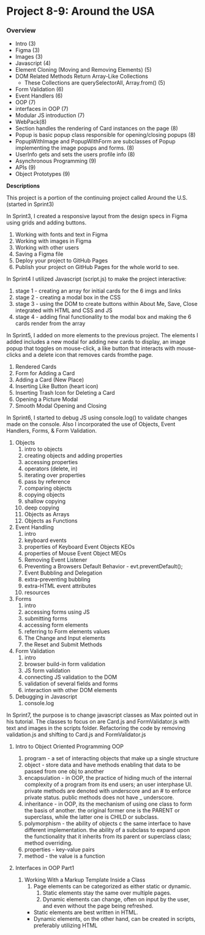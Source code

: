 # Project 8-9: Around the USA

### Overview

- Intro (3)
- Figma (3)
- Images (3)
- Javascript (4)
- Element Cloning (Moving and Removing Elements) (5)
- DOM Related Methods Return Array-Like Collections
  - These Collections are querySelectorAll, Array.from() (5)
- Form Validation (6)
- Event Handlers (6)
- OOP (7)
- interfaces in OOP (7)
- Modular JS introduction (7)
- WebPack(8)
- Section handles the rendering of Card instances on the page (8)
- Popup is basic popup class responsible for opening/closing popups (8)
- PopupWithImage and PopupWithForm are subclasses of Popup implementing the image popups and forms. (8)
- UserInfo gets and sets the users profile info (8)
- Asynchronous Programming (9)
- APIs  (9)
- Object Prototypes (9)

**Descriptions**

This project is a portion of the continuing project called Around the U.S. (started in Sprint3)

In Sprint3, I created a responsive layout from the design specs in Figma using grids and adding buttons.

1. Working with fonts and text in Figma
2. Working with images in Figma
3. Working with other users
4. Saving a Figma file
5. Deploy your project to GitHub Pages
6. Publish your project on GitHub Pages for the whole world to see.

In Sprint4 I utilized Javascript (script.js) to make the project interactive:

1. stage 1 - creating an array for initial cards for the 6 imgs and links
2. stage 2 - creating a modal box in the CSS
3. stage 3 - using the DOM to create buttons within About Me, Save, Close integrated with HTML and CSS and JS
4. stage 4 - adding final functionality to the modal box and making the 6 cards render from the array

In Sprint5, I added on more elements to the previous project. The elements I added includes a new modal for adding new cards to display, an image popup that toggles on mouse-click, a like button that interacts with mouse-clicks and a delete icon that removes cards fromthe page.

1. Rendered Cards
2. Form for Adding a Card
3. Adding a Card (New Place)
4. Inserting Like Button (heart icon)
5. Inserting Trash Icon for Deleting a Card
6. Opening a Picture Modal
7. Smooth Modal Opening and Closing

In Sprint6, I started to debug JS using console.log() to validate changes made on the console. Also I incorporated the use of Objects, Event Handlers, Forms, & Form Validation.

1. Objects
   1. intro to objects
   2. creating objects and adding properties
   3. accessing properties
   4. operators (delete, in)
   5. iterating over properties
   6. pass by reference
   7. comparing objects
   8. copying objects
   9. shallow copying
   10. deep copying
   11. Objects as Arrays
   12. Objects as Functions
2. Event Handling
   1. intro
   2. keyboard events
   3. properties of Keyboard Event Objects KEOs
   4. properties of Mouse Event Object MEOs
   5. Removing Event Listener
   6. Preventing a Browsers Default Behavior - evt.preventDefault();
   7. Event Bubbling and Delegation
   8. extra-preventing bubbling
   9. extra-HTML event attributes
   10. resources
3. Forms
   1. intro
   2. accessing forms using JS
   3. submitting forms
   4. accessing form elements
   5. referring to Form elements values
   6. The Change and Input elements
   7. the Reset and Submit Methods
4. Form Validation
   1. intro
   2. browser build-in form validation
   3. JS form validation
   4. connecting JS validation to the DOM
   5. validation of several fields and forms
   6. interaction with other DOM elements
5. Debugging in Javascript
   1. console.log

In Sprint7, the purpose is to change javascript classes as Max pointed out in his tutorial. The classes to focus on are Card.js and FormValidator.js with text and images in the scripts folder. Refactoring the code by removing validation.js and shifting to Card.js and FormValidator.js

1. Intro to Object Oriented Programming OOP
   1. program - a set of interacting objects that make up a single structure
   2. object - store data and have methods enabling that data to be passed from one obj to another
   3. encapsulation - in OOP, the practice of hiding much of the internal complexity of a program from its end users; an user interphase UI. private methods are denoted with underscore and an # to enforce private status. public methods does not have _ underscore.
   4. inheritance - in OOP, its the mechanism of using one class to form the basis of another. the original former one is the PARENT or superclass, while the latter one is CHILD or subclass. 
   5. polymorphism - the ability of objects c the same interface to have different implementation. the ability of a subclass to expand upon the functionality that it inherits from its parent or superclass class; method overriding. 
   6. properties - key-value pairs
   7. method - the value is a function
   
2. Interfaces in OOP Part1
   1. Working With a Markup Template Inside a Class
      1. Page elements can be categorized as either static or dynamic.
         1. Static elements stay the same over multiple pages.
         2. Dynamic elements can change, often on input by the user, and even without the page being refreshed.
      - Static elements are best written in HTML. 
      - Dynamic elements, on the other hand, can be created in scripts, preferably      utilizing HTML <template> elements.
   1. Adding Data to Markup and Inserting it into the DOM
      1. Expanded Card class example
   2. Scaling a JavaScript Class
      1. Passing an object to the constructor method
   3. Event Handlers
      1. To add event listeners to our Card elements, we will define a private method _setEventListeners which gets called inside of the public generateCard method.
   4. Applied Inheritance
      1. using SUPER to call methods of the parent class
      2. create instances of the subclass
   5. Polymorphism
 
1. Intro to Modular Javascript
   1. immediately invoked function expression IIFE - an anonymous function that runs as soon as its defined. since all variables inside a function are LOCAL VARIABLES, wrapping all the code inside an IIFE will prevent any of them from being global or preventing it from being accessed from outside the IIFE. 
   2. Modules is an independent unit of code supporting a part of the program's functionality.  
   3. Export and Import Statements
      1. Export syntax:
         1. `export const array = [1, 2, 3]` — export on declaration.
         2. `export { dog, cat }` — export multiple entities separate from their declaration.
         3. `export default data` — export a single variable, function, or class.
      2. Import syntax:
         1. `import { array } from "./data.js"` — import using a feature's original name.
         2. `import *` — import all exports.
         3. `import { array as arr } from "./data.js"` — rename feature on import.
         4. `import data from "./data.js"`; — import of a default export (no curly braces needed).
   4. Browser-Specific Features of Modules
      1. Modules are a relatively new JavaScript feature, and so aren't fully supported by older browsers. 
      2. Adding an additional script tag of type="nomodule" below your module tag can work around this limitation in HTML.
         1. <!-- this module will load if the browser is modern --> 
            1. <script type="module"></script>
         2. <!-- this module will load if the browser is older -->
            1. <script type="nomodule"></script>

In Sprint 8, this project continues the refactoring from the previous project, introducing a number of new classes. Additionally, I will set up Webpack for the project.

1. Destructuring Syntax = Destructuring is a convenient syntax that allows us to unpack arrays and objects, easily assigning the values they contain to variables. 
   1. OBJECT DESTRUCTURING
      1. When destucturing non-array objects, we refer to the names of individual properties of that object.
      2. Referring to a property that isn't present in the object does not produce an error. Instead, it quietly sets that variable to undefined
      3. Renaming the properties is accomplished with a familiar syntax.
      4. Use destructuring inside a function's parameter list.
   2. ARRAY DESTRUCTURING  
      1. When destructuring arrays, it is the ORDER of the elements that matters, and the names they are assigned to can be arbitrarily chosen.
   3. ARGUMENT DESTRUCTURING & DEFAULT VALUES
      1. Destructuring is often used with function arguments/parameters. 
         1. comparative syntax
            1. without destructuring
               1. use params
            2. with destructuring
               1. name the properties inside the parameter instaed of just naming the parameter
      2. Default Values are assigned during array and obj destructuring
         1. default values are only assumed for properties that were not named in the original object
   
2. Interfaces in OOP Part2
   1. introduction - The main organizational principle at work is to divide your code into a collection of well-defined parts (ie, modules), each with its own responsibility.
   2. project file structure
      1. To effectively structure a project that uses OOP, organize your JS files into separate folders
      2. Keeping all interactions between classes in index.js helps to increase the independence of those classes, and hence their reusability in other projects.
   3. creating several classes in a project
      1. This lesson explains how to refactor the card placement code found here in an object-oriented style, by the creation of a new Section class.
         1. - The `Section` class is responsible for adding elements to the DOM: nothing more, nothing less.
          - Its constructor accepts two parameters:  an array `data` of card elements and a CSS selector.
          - It has two public methods:
             - `setItem(element)` uses the `append` method to place `element` in the appropriate container on the DOM.
             - `renderItems()` which iterates over the array of cards from the constructor, calling `setItem` on each item.
             - Usage: instantiate in `index.js` and call `renderItems`.
   4. Project Layers
      1. - The first type of component is responsible for its own visual representations. An example of the is the `Card` class that we have seen, which has properties and methods that are used to generate the markup for the corresponding elements.
      2. - The second type of component does not have its own visual representation and instead exists to handle some specific task. These are called **project layers**.
    - Examples include:
        - `FormValidator`, which interacts with the Validation API, and
        - `Section`, which exists to place elements on the DOM.  
   5. Realationships Between Classes
      1. two types of classes
         1. tight coupling - when classes have been implemented such that they cannot work independently of each other
         2. loose coupling - when classes have been implemented to be independent of one another, facilitating code reuse. In general, loose coupling is to be preferred over tight coupling.   
   6. Working c Event Listeners part1 - The first part of a code example detailing the process of building a SubmitForm class that creates new card instances on submission. 
   7. Working c Event Listeners part2 - 
      1. SubmitForm description:
         1. Its constructor takes two parameters, the selector for the form template element and the submit event handler function, handleFormSubmit.
         2. Methods
            1. Private Methods 
               1. _getTemplate clones and returns the form element from its template.
               2. _setEventListeners sets a submit listener on the form element, with this._handleFormSubmit as its callback.
               3. _getInputValues returns the input values from the form as an object that will be passed to this._handleFormSubmit when called by the listener.
            2. Public Method
               1. It has one public method, generateForm, which gets the cloned element with _getTemplate, calls _setEventListeners and returns the element.  
         3. Note how generateForm and _getTemplate are analogous to the similarly name methods in our Card class. 
3. Webpack QuickStart Guide
   1. In the root directory of your project, run npm init and answer the questions you are prompted with.
   2. Add these scripts to package.json 
   3. Go to the platform page containing the final configuration files. Add each one, along with their contents, to the root of your project:
    - `package.json`
    - `webpack.config.js`
    - `babel.config.js`
    - `postcss.config.js`
   4. Add .npmrc with the line save-exact=true to the root of your project.
   5. Add .gitignore with the line node_modules to the root of your project.
   6. Run npm install. The dependencies are already listed in package.json.
4. Project Building c Webpack
   1. NPM: Node Package Manager
      1. Node.js is a JavaScript runtime that allows us to run JS outside of a browser. NPM is a package manager that allows us to easily manage Node.js packages.
   2. Installing Webpack
      1. install webpack, with npm i webpack@5.76.0 --save-dev --save-exact.
      2. install webpack command line interface, with npm i webpack-cli@4.10.0 --save-dev --save-exact.
   3. Bundle/Build Configuration
   4. Webpack Setup
   5. Installing a JS Transpiler: Babel
   6. HTML Webpack Plugin
   7. CSS Webpack Plugin
   8. Image and Font Processing
   9. CSS Minification and AMinification compresses file size while maintaining all functionality, while autoprefixing ensures cross-browser compatibility.utoprefixing with PostCSS
   10. Final Configuration Files

In Sprint 9, this sprint focuses on asynchronous code and its application in working with APIs and making HTML requests.

This is the final pure JavaScript iteration of your Around the US project. The major focus is on connecting the project to a server using fetch requests. This will make your cards and user data persistent. Other new features include a counter for likes, a confirmation modal that appears prior to deleting a card, and another modal for changing the profile picture.

A. ASYNCHRONUS PROGRAMMING
1. Intro
   1. So far, most of the code that you have dealt with has been synchronous, meaning that it's executed in a linear fashion, one command after the next. But code like this will perform poorly if some of the commands take too long to execute. For instance, if a request that has been sent to a server is slow to return to the page it originated from, the end-user will be annoyed by the lag. To mitigate this, we can allow the browser engine to continue with its other tasks while waiting for the poky response. This type of code is called asynchronous, and it is the focus of this chapter.
2. Callbacks
   1. Recall that callbacks are functions that are passed as arguments to other functions. You have used them already in several contexts, from event listeners to forEach loops. They can be used both synchronously and asyncronously. This lesson focuses on the former.
3. Asynchronous Callbacks
   1. This lesson provides an example of using callbacks asynchronously, showing how we can prevent a newly created image element from being rendered before it is ready by using a callback function and the element's onload property.
4. Timers
   1. Timers are built-in browser functions that allow us to delay the execution of parts of our code. 
   2. Explanation of arguments:
      1. - The first argument is a callback function containing the code to be executed.
      2. - The second argument is the amount of time in milliseconds the function should wait before executing the callback.
      3. - Additional arguments to `setTimeout` will be fed to the callback function.
5. Event Loops 
   1. The event loop is the mechanism that is "responsible for executing the code, collecting and processing events, and executing queued sub-tasks." — [MDN](https://developer.mozilla.org/en-US/docs/Web/JavaScript/EventLoop)  Basically it is a `while` loop that waits for asynchronous events and pushes them onto the **call stack** to be executed.
   2. - The order in which different parts of code get executed can be a bit hard to parse, even without throwing asynchronous code into the mix. Here is a line by line breakdown of the example given in this lesson.
      1. [Line by Line Call Stack Example](https://www.notion.so/a5c412f951a54f8ca0cbf877ac8d8e3e?pvs=21)
   3. Line by Line Call Stack Examples - NOTESHEET
   
6. Promises
   1. We've mentioned the use of callback functions for asynchronous functions. This works well enough for simple processes, but it can grow unmanageable very quickly when you have multiple nested callback functions. **Promises** can achieve the same effect much more conveniently.
   2. Promises are objects that represent the final fulfillment or failure of an asynchronous operation. As such, they are often used to send requests to servers, something you will soon grow familiar with.
   3. - `Promise` object Methods
      1. These are objects of the `Promise` object, not of its instances.
         1. - `Promise.resolve(value)` returns a promise object that is resolved with the given value.
         2. - `Promise.reject(value)` returns a promise object that is rejected with the given value.
         3. - `Promise.all(arrayOfPromises)` attempts to resolve all promises in the array and returns the response values in an array.
   
B. INTRO TO WORKING WITH APIs
   In this chapter, you learn how to send server requests and receive responses. Server interaction opens an exciting new chapter in our web development adventure. There are many APIs on the internet from which we can receive data, and in this chapter, you'll learn how to interact with them.
1. HTTP: Hypertext Transfer Protocol
   1. The internet is a network of computers that exchange information. In order for this to function properly, there must be a certain standard that specifies the form that the data passed from computer to computer will take. HTTP was the first such standard. It defines the rules for sending requests and responses.
2. Making Requests with JavaScript
   1. The asynchronous fetch method is one of the ways to send requests with JavaScript code. 
3. JSON Format
   1. JSON (JavaScript Object Notation) is a format for transmitting data that is usable by any programming language. The syntax is similar to a JavaScript object (hence the name).
4. HTTP Request
   1. HTTP request methods define what has to be done with the requested resource. Here are some of the more common ones.
5. Server Responses
   1. We've already discussed the response object's json() method, but it has many other properties and methods to note.
      1. Status Codes inform us the success or failure of a request.
         1. subdivided according to their first digit.
            1. - 200's — indicate a successful request.
            2. - 300's — indicate that the request has been redirected.
            3. - 400's — indicate that there's something wrong with the request. The server can't find the requested resource, or the client doesn't have access rights to the resource.
            4. - 500's —  indicate that the server has encountered an internal error.
         2. - Common Status Codes include
            1. - 200 OK
            2. - 201 Created
            3. - 401 Unauthorized
            4. - 403 Forbidden
            5. - 404 Not Found
            6. - 500 Internal Server Error
         3. The codes and their messages are available as the response object's res.status and res.statusText properties. There is also a boolean property res.ok that returns true if the status code is in the 200's.
         4. Response Headers
            1. - These are accessible as `res.headers`, but it doesn't behave like a normal JavaScript object, because the headers are case-insensitive, whereas objects are not.
            2. - So there are special methods for working with it.
            3. Note that response headers are read-only.
         5. Response Body
            1. - Responses almost always have a body. For instance, when we request a webpage the response is the page's HTML.
            2. - Here are three methods that are usable to convert the data in a response body.
               1. - `res.json()` — converts response data to JSON. This is what you will be using most often.
               2. - `res.text()` — converts the response body into text.
               3. - `res.blob()` — returns the response body as binary data. It's often used to exchange various files: videos, images, PDF docs. This method starts a stream of decoded data, that's received gradually.
            3. - All of these methods work asynchonously, so you can't use the values they return in the same .then block.
6. DevTools: Network Panel
   1. This lesson introduces a new tool in your debugging arsenal: the network panel. Here, you can view all the HTTP requests made by the page you currently have open. This includes requests for HTML, CSS, JS, images, as well as fetch requests made using JavaScript.
   2. You can filter the requests using several different parameters.  We will mostly use XHR (XMLHttpRequest), which covers fetch requests.
   3. The platform goes in to more detail on its usage.
7. Bonus Lesson: Default Form Submission
   1. In modern programming, JavaScript is always used for form processing, but in older code default form submission via HTML is still in use. This lesson explains how it works, and why JavaScript is greatly preferable to it.
   
C. OBJECT PROTOTYPES
1. The __proto__ Property
   1. A prototype is an object from which other objects inherit properties and methods. If the initial object doesn't store specific properties or methods, the engine will look for them in the prototype object.
2. The `Object.create` Method
   1. The `Object.create` method creates an empty object with the specified prototype.
3. The **new** Operator
   1. We can encapsulate the logic of the previous example into a function like this.
      1. function createPopupWithForm(selector, submitHandler) {

	      // 1. create a new empty object with a prototype linked to it.
               const popupWithForm = Object.create(popup);

         // 2. add all necessary properties to this object.
               popupWithForm.selector = selector;
               popupWithForm.submit = submitHandler;
   
         // 3. return the object
               return popupWithForm;
         }
      2. Steps 1 and 3 can be automated by calling a function with the `new` operator. When called with `new`, additional steps are taken by the browser, before and after executing the functions body:
         1. Before executing the function, the engine creates a new empty object and assigns it to the value of `this` inside the function being called.
         2. The engine then executes the function code.
         3. After executing the function, `this` is returned.
      3. It is customary to name functions that are intended to be used with the `new` operator with an initial capital letter, to make this intention clear.
4. The **prototype** Property
   1. Calling a function with the `new` operator automatically creates an empty object, adds the `this` keyword to it, then returns it after the function's code is executed.  
   2. The returned object has a property called `prototype`. We can add methods and properties to the `prototype` property, which will be then be stored in the prototype — that is to say, in the `__proto__` property of the created object.
5. The Secret Behind JavaScript Classes
   1. This brings us to the big reveal — JavaScript classes basically do the same thing that we've described in the preceding lessons. For comparison, here we rework the previous example using classes instead.
6. Built-in Constructors and Their Prototypes
   1. Built-in obects in JavaScript have their own constructor functions. 
   2. When we declare a new object instance, the appropriate object is stored in the prototype of the instance. These prototypes may contain a number of useful methods.
7. Inheritance and the ProtoType Chain
   1. Inheritance works by adding linking a parent class to the __proto__ property of the child, forming a chain that ultimately connects the child to the prototype of its parent as well.

Project Objectives:

Sprint3:

1. working with design specs
2. design in a world of ever-changing devices
3. grid layout
4. developing interfaces for different devices
5. intermediate Git

Sprint4:

1. Data Types and Variables
2. Conditionals and Loops
3. Data Structures, Arrays, and Objects
4. Functions
5. Basics of the DOM
6. Debugging
7. Export GIT

Sprint5:

1. More About Strings, Numbers, and ...
2. Array Methods
3. Functions. Part2
4. Working c the DOM. Part2
5. Managing the GIT Story

Sprint6:

1. Objects
2. Event Handling
3. Working with Forms
4. Form Validation
5. Debugging in Javascript

Sprint7:

1. Intro to Object Oriented Programming OOP
2. Interfaces in OOP
3. Intro to Modular Javascript

Sprint8:

1. Destructuring Syntax
2. Interfaces in OOP Part2
3. Project Building c WebPack

Sprint9:

1. Asynchronous Programming
2. Intro to Working with APIs
3. Object Prototypes


**Intro**

This project is made so all the elements are displayed correctly on popular screen sizes using media queries.

**Figma**

-[Link to the project9 on Figma] (https://www.figma.com/design/E5x6ib3osaUUNwLRRAsTDX/Sprint-9-%E2%80%94-Applied-JavaScript?node-id=1530-2&t=PmjVPNRUjTbbT1SW-0)

-[Link to the project6 on Figma] (https://www.figma.com/file/N3zUeequnpvMX807FfYAZW/Sprint-6-Around-The-U.S.?fuid=1292520043125919162)

- [Link to the project5 on Figma] (https://www.figma.com/file/JFPhASqvZ5pBjQV2ouUlim/Sprint-5_-Around-The-U.S.-_-desktop-%2B-mobile-(Copy)?type=design&node-id=0-1&mode=design&t=3Is6tCgbLMhdDBfO-0#40;Copy&#41;?t=3hvVWRz9LUFsxyNn-6)

- [Link to the project4 stage3&4 on Figma] (https://www.figma.com/file/EO5AaNCuzzFL7X5gSY7HwQ/Sprint-4_-Around-The-U.S.-_-desktop-%2B-mobile?type=design&node-id=0-1&mode=design&t=z5FVK2njhR9SnGnr-0)

- [Link to the project4 stage2 on Figma] (https://www.figma.com/file/mUgu8OSHWE0M6p6vfwmdu9/Sprint-4%3A-Around-The-U.S.-%2F-desktop-%2B-mobile?node-id=6432%3A356&mode=dev)

- [Link to the project4 stage1 on Figma] (https://www.figma.com/file/EO5AaNCuzzFL7X5gSY7HwQ/Sprint-4_-Around-The-U.S.-_-desktop-%2B-mobile?node-id=0%3A1&mode=dev)

- [Link to the project3 on Figma] (https://www.figma.com/file/Es8zZP3ARGH9JGcw60i3OD/Sprint-3_-Around-the-US?node-id=6432%3A187&mode=dev)

**Images**

- retrieved the images from the sprint3 platform
- or the images could be directly exported from Figma is another method
- optimized them so the projects load faster
- [project3 image](./readme%20image/project3.png)

Good Luck and Have Fun!

- [Project Link](https://johnplamoottil.github.io/se_project_aroundtheus/)

- [Project3 Video Submission Youtube unlisted Link](https://youtu.be/9h6GOltyLww)
